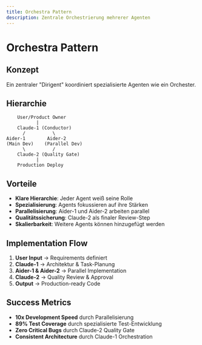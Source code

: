 ```yaml
---
title: Orchestra Pattern
description: Zentrale Orchestrierung mehrerer Agenten
---
```


# Orchestra Pattern

## Konzept

Ein zentraler "Dirigent" koordiniert spezialisierte Agenten wie ein Orchester.

## Hierarchie

```
    User/Product Owner
           |
    Claude-1 (Conductor)
      /          \
Aider-1        Aider-2
(Main Dev)    (Parallel Dev)
      \          /
    Claude-2 (Quality Gate)
           |
    Production Deploy
```

## Vorteile

- **Klare Hierarchie**: Jeder Agent weiß seine Rolle
- **Spezialisierung**: Agents fokussieren auf ihre Stärken
- **Parallelisierung**: Aider-1 und Aider-2 arbeiten parallel
- **Qualitätssicherung**: Claude-2 als finaler Review-Step
- **Skalierbarkeit**: Weitere Agents können hinzugefügt werden

## Implementation Flow

1. **User Input** → Requirements definiert
2. **Claude-1** → Architektur & Task-Planung
3. **Aider-1 & Aider-2** → Parallel Implementation
4. **Claude-2** → Quality Review & Approval
5. **Output** → Production-ready Code

## Success Metrics

- **10x Development Speed** durch Parallelisierung
- **89% Test Coverage** durch spezialisierte Test-Entwicklung
- **Zero Critical Bugs** durch Claude-2 Quality Gate
- **Consistent Architecture** durch Claude-1 Orchestration